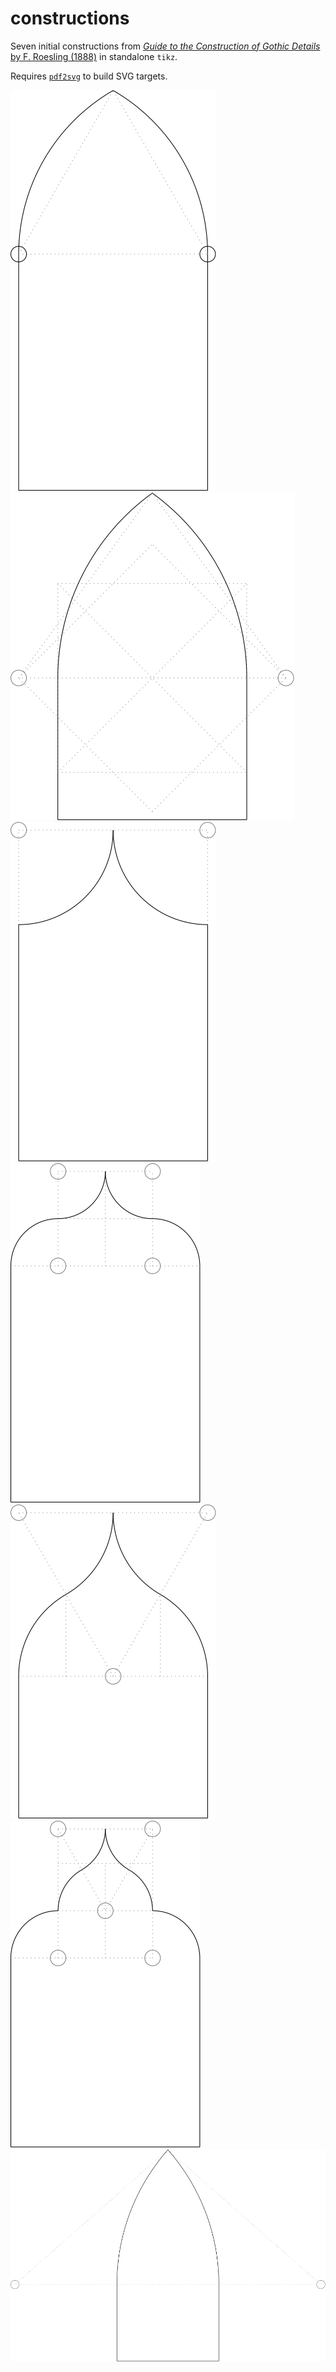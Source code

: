 # constructions

Seven initial constructions from [*Guide to the Construction of Gothic Details* by F. Roesling (1888)](https://archive.org/details/guidetoconstruct00rose/page/n1/mode/2up) in standalone `tikz`.

Requires [`pdf2svg`](https://github.com/dawbarton/pdf2svg) to build SVG targets.

![](./construction-1.svg)
![](./construction-2.svg)
![](./construction-4.svg)
![](./construction-5.svg)
![](./construction-6.svg)
![](./construction-7.svg)
![](./construction-3.svg)
